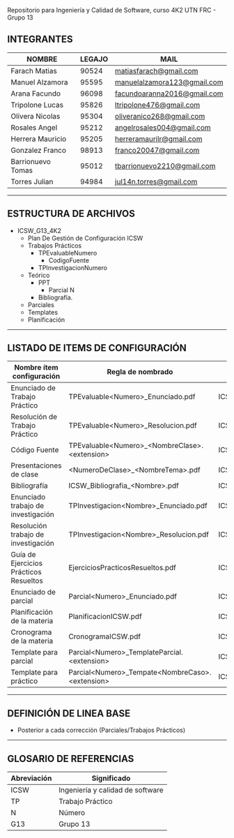 Repositorio para Ingeniería y Calidad de Software, curso 4K2 UTN FRC - Grupo 13

## INTEGRANTES

| NOMBRE | LEGAJO | MAIL |
| --- | --- | --- |
| Farach Matias | 90524 | matiasfarach@gmail.com |
| Manuel Alzamora | 95595 | [manuelalzamora123@gmail.com](mailto:manuelalzamora123@gmail.com) |
| Arana Facundo  | 96098 | [facundoaranna2016@gmail.com](mailto:facundoaranna2016@gmail.com) |
| Tripolone Lucas | 95826 | [ltripolone476@gmail.com](mailto:ltripolone476@gmail.com) |
| Olivera Nicolas | 95304 | [oliveranico268@gmail.com](mailto:oliveranico268@gmail.com) |
| Rosales Angel | 95212 | [angelrosales004@gmail.com](mailto:angelrosales004@gmail.com) |
| Herrera Mauricio | 95205 | [herreramaurilr@gmail.com](mailto:herreramaurilr@gmail.com) |
| Gonzalez Franco | 98913 | [franco20047@gmail.com](mailto:franco20047@gmail.com) |
| Barrionuevo Tomas | 95012 | [tbarrionuevo2210@gmail.com](mailto:tbarrionuevo2210@gmail.com) |
| Torres Julian | 94984 | [jul14n.torres@gmail.com](mailto:jul14n.torres@gmail.com) |

---

## ESTRUCTURA DE ARCHIVOS

- ICSW_G13_4K2
    - Plan De Gestión de Configuración ICSW
    - Trabajos Prácticos
        - TPEvaluableNumero
            - CodigoFuente
        - TPInvestigacionNumero
    - Teórico
        - PPT
            - Parcial N
        - Bibliografía.
    - Parciales
    - Templates
    - Planificación

---

## LISTADO DE ITEMS DE CONFIGURACIÓN

| Nombre ítem configuración             | Regla de nombrado                                         | Ubicación física                                                             | Tipo de ítem     |
|---------------------------------------|-----------------------------------------------------------|------------------------------------------------------------------------------|------------------|
| Enunciado de Trabajo Práctico         | TPEvaluable&lt;Numero&gt;_Enunciado.pdf                   | ICSW_G13_4K2/TrabajosPractico/TPEvaluable&lt;Numero&gt;/                     | Trabajo Práctico |
| Resolución de Trabajo Práctico        | TPEvaluable&lt;Numero&gt;_Resolucion.pdf                  | ICSW_G13_4K2/TrabajosPracticos/TPEvaluable&lt;Numero&gt;/                    | Trabajo Práctico |
| Código Fuente                         | TPEvaluable&lt;Numero&gt;_&lt;NombreClase&gt;.&lt;extension&gt; | ICSW_G13_4K2/TrabajoPracticos/TPEvaluable&lt;Numero&gt;/CodigoFuente/        | Trabajo Práctico |
| Presentaciones de clase               | &lt;NumeroDeClase&gt;_&lt;NombreTema&gt;.pdf             | ICSW_G13_4K2/Teorico/PPT/Parcial&lt;Numero&gt;/                             | Teórico          |
| Bibliografía                          | ICSW_Bibliografia_&lt;Nombre&gt;.pdf                      | ICSW_G13_4K2/Teorico/Bibliografia/                                          | Teórico          |
| Enunciado trabajo de investigación    | TPInvestigacion&lt;Nombre&gt;_Enunciado.pdf              | ICSW_G13_4K2/TrabajosPracticos/TPInvestigacion&lt;Nombre&gt;/               | Trabajo Práctico |
| Resolución trabajo de investigación   | TPInvestigacion&lt;Nombre&gt;_Resolucion.pdf             | ICSW_G13_4K2/TrabajosPracticos/TPInvestigacion&lt;Nombre&gt;/               | Trabajo Práctico |
| Guía de Ejercicios Prácticos Resueltos| EjerciciosPracticosResueltos.pdf                          | ICSW_G13_4K2/TrabajosPracticos/                                             | Trabajo Práctico |
| Enunciado de parcial                  | Parcial&lt;Numero&gt;_Enunciado.pdf                       | ICSW_G13_4K2/Parciales/                                                     | Parciales        |
| Planificación de la materia           | PlanificacionICSW.pdf                                     | ICSW_G13_4K2/Planificacion/                                                 | Planificación    |
| Cronograma de la materia              | CronogramaICSW.pdf                                        | ICSW_G13_4K2/Planificacion/                                                 | Planificación    |
| Template para parcial                 | Parcial&lt;Numero&gt;_TemplateParcial.&lt;extension&gt;   | ICSW_G13_4K2/Parciales/Parcial&lt;Numero&gt;/                               | Templates        |
| Template para práctico                | Parcial&lt;Numero&gt;_Tempate&lt;NombreCaso&gt;.&lt;extension&gt; | ICSW_G13_4K2/Parciales/Parcial&lt;Numero&gt;/                               | Templates        |


---

## DEFINICIÓN DE LINEA BASE

- Posterior a cada corrección (Parciales/Trabajos Prácticos)

---

## GLOSARIO DE REFERENCIAS

| Abreviación | Significado |
| --- | --- |
| ICSW | Ingeniería y calidad de software |
| TP | Trabajo Práctico |
| N | Número |
| G13 | Grupo 13 |

